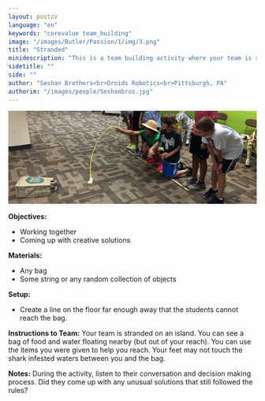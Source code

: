 ```yaml
---
layout: postcv
language: "en"
keywords: "corevalue team_building"
image: "/images/Butler/Passion/1/img/3.png"
title: "Stranded"
minidescription: "This is a team building activity where your team is stranded on an island."
sidetitle: ""
side: ""
author: "Seshan Brothers<br>Droids Robotics<br>Pittsburgh, PA"
authorim: "/images/people/Seshanbros.jpg"
---
```



<img src="/images/CoreValues/Stranded.jpg" style="max-width: 100%">

<b>Objectives:</b>
- Working together
- Coming up with creative solutions

<b>Materials:</b>
- Any bag
- Some string or any random collection of objects

<b>Setup:</b>
- Create a line on the floor far enough away that the students cannot reach the bag.

<b>Instructions to Team:</b>
Your team is stranded on an island. You can see a bag of food and water floating nearby (but out of your reach). You can use the items you were given to help you reach. Your feet may not touch the shark infested waters between you and the bag.

<b>Notes:</b>
During the activity, listen to their conversation and decision making process. Did they come up with any unusual solutions that still followed the rules?

